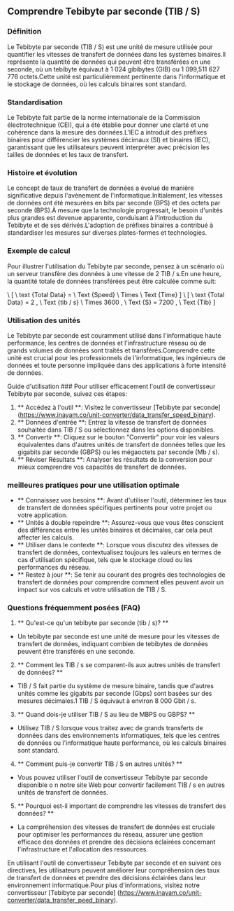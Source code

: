 ## Comprendre Tebibyte par seconde (TIB / S)

### Définition
Le Tebibyte par seconde (TIB / S) est une unité de mesure utilisée pour quantifier les vitesses de transfert de données dans les systèmes binaires.Il représente la quantité de données qui peuvent être transférées en une seconde, où un tebibyte équivaut à 1 024 gibibytes (GIB) ou 1 099,511 627 776 octets.Cette unité est particulièrement pertinente dans l'informatique et le stockage de données, où les calculs binaires sont standard.

### Standardisation
Le Tebibyte fait partie de la norme internationale de la Commission électrotechnique (CEI), qui a été établie pour donner une clarté et une cohérence dans la mesure des données.L'IEC a introduit des préfixes binaires pour différencier les systèmes décimaux (SI) et binaires (IEC), garantissant que les utilisateurs peuvent interpréter avec précision les tailles de données et les taux de transfert.

### Histoire et évolution
Le concept de taux de transfert de données a évolué de manière significative depuis l'avènement de l'informatique.Initialement, les vitesses de données ont été mesurées en bits par seconde (BPS) et des octets par seconde (BPS).À mesure que la technologie progressait, le besoin d'unités plus grandes est devenue apparente, conduisant à l'introduction du Tebibyte et de ses dérivés.L'adoption de préfixes binaires a contribué à standardiser les mesures sur diverses plates-formes et technologies.

### Exemple de calcul
Pour illustrer l'utilisation du Tebibyte par seconde, pensez à un scénario où un serveur transfère des données à une vitesse de 2 TIB / s.En une heure, la quantité totale de données transférées peut être calculée comme suit:

\ [
\ text {Total Data} = \ Text {Speed} \ Times \ Text {Time}
\]
\ [
\ text {Total Data} = 2 \, \ Text {tib / s} \ Times 3600 \, \ Text {S} = 7200 \, \ Text {Tib}
\]

### Utilisation des unités
Le Tebibyte par seconde est couramment utilisé dans l'informatique haute performance, les centres de données et l'infrastructure réseau où de grands volumes de données sont traités et transférés.Comprendre cette unité est crucial pour les professionnels de l'informatique, les ingénieurs de données et toute personne impliquée dans des applications à forte intensité de données.

Guide d'utilisation ###
Pour utiliser efficacement l'outil de convertisseur Tebibyte par seconde, suivez ces étapes:

1. ** Accédez à l'outil **: Visitez le convertisseur [Tebibyte par seconde] (https://www.inayam.co/unit-converter/data_transfer_speed_binary).
2. ** Données d'entrée **: Entrez la vitesse de transfert de données souhaitée dans TIB / S ou sélectionnez dans les options disponibles.
3. ** Convertir **: Cliquez sur le bouton "Convertir" pour voir les valeurs équivalentes dans d'autres unités de transfert de données telles que les gigabits par seconde (GBPS) ou les mégaoctets par seconde (Mb / s).
4. ** Réviser Résultats **: Analyser les résultats de la conversion pour mieux comprendre vos capacités de transfert de données.

### meilleures pratiques pour une utilisation optimale
- ** Connaissez vos besoins **: Avant d'utiliser l'outil, déterminez les taux de transfert de données spécifiques pertinents pour votre projet ou votre application.
- ** Unités à double repeindre **: Assurez-vous que vous êtes conscient des différences entre les unités binaires et décimales, car cela peut affecter les calculs.
- ** Utiliser dans le contexte **: Lorsque vous discutez des vitesses de transfert de données, contextualisez toujours les valeurs en termes de cas d'utilisation spécifique, tels que le stockage cloud ou les performances du réseau.
- ** Restez à jour **: Se tenir au courant des progrès des technologies de transfert de données pour comprendre comment elles peuvent avoir un impact sur vos calculs et votre utilisation de TIB / S.

### Questions fréquemment posées (FAQ)

1. ** Qu'est-ce qu'un tebibyte par seconde (tib / s)? **
- Un tebibyte par seconde est une unité de mesure pour les vitesses de transfert de données, indiquant combien de tebibytes de données peuvent être transférés en une seconde.

2. ** Comment les TIB / s se comparent-ils aux autres unités de transfert de données? **
- TIB / S fait partie du système de mesure binaire, tandis que d'autres unités comme les gigabits par seconde (Gbps) sont basées sur des mesures décimales.1 TIB / S équivaut à environ 8 000 Gbit / s.

3. ** Quand dois-je utiliser TIB / S au lieu de MBPS ou GBPS? **
- Utilisez TIB / S lorsque vous traitez avec de grands transferts de données dans des environnements informatiques, tels que les centres de données ou l'informatique haute performance, où les calculs binaires sont standard.

4. ** Comment puis-je convertir TIB / S en autres unités? **
- Vous pouvez utiliser l'outil de convertisseur Tebibyte par seconde disponible o n notre site Web pour convertir facilement TIB / s en autres unités de transfert de données.

5. ** Pourquoi est-il important de comprendre les vitesses de transfert des données? **
- La compréhension des vitesses de transfert de données est cruciale pour optimiser les performances du réseau, assurer une gestion efficace des données et prendre des décisions éclairées concernant l'infrastructure et l'allocation des ressources.

En utilisant l'outil de convertisseur Tebibyte par seconde et en suivant ces directives, les utilisateurs peuvent améliorer leur compréhension des taux de transfert de données et prendre des décisions éclairées dans leur environnement informatique.Pour plus d'informations, visitez notre convertisseur [Tebibyte par seconde] (https://www.inayam.co/unit-converter/data_transfer_peed_binary).